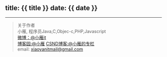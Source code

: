 title: {{ title }}
date: {{ date }}
---













































  - - -  
>关于作者  
小雁, 程序员Java,C,Objec-c,PHP,Javascript  
[微博：@小雁it](http://weibo.com/xiaoyanit)  
[博客园:@小雁](http://www.cnblogs.com/xiaoyanit)
[CSND博客:@小雁的专栏](http://blog.csdn.net/af648480314)  
email: xiaoyanitmail@gmail.com